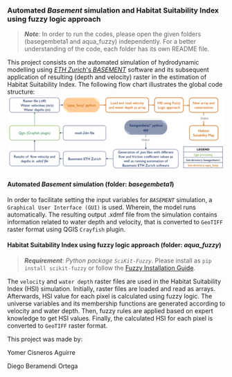 ### Automated *Basement* simulation and Habitat Suitability Index using fuzzy logic approach

>   ***Note***: In order to run the codes, please open the given folders (basegembeta1 and aqua_fuzzy) independently. For a better understanding of the code, each folder has its own README file.

This project consists on the automated simulation of hydrodynamic modelling using [*ETH Zurich*'s *BASEMENT*](https://basement.ethz.ch/) software and its subsequent application of resulting (depth and velocity) raster in the estimation of Habitat Suitability Index. The following flow chart illustrates the global code structure: <br>
![](global_structure.png)
#### Automated *Basement* simulation (folder: *basegembeta1*)
In order to facilitate setting the input variables for *`BASEMENT`* simulation, a `Graphical User Interface (GUI)` is used. Wherein, the model runs automatically. The resulting output .xdmf file from the simulation contains information related to water depth and velocity, that is converted to `GeoTIFF` raster format using QGIS `Crayfish` plugin.
#### Habitat Suitability Index using fuzzy logic approach (folder: *aqua_fuzzy*)
>   ***Requirement***: *Python package `SciKit-Fuzzy`*. Please install as `pip install scikit-fuzzy` or follow the [Fuzzy Installation Guide](https://pythonhosted.org/scikit-fuzzy/install.html).

The `velocity` and `water depth` raster files are used in the Habitat Suitability Index (HSI) simulation. Initially, raster files are loaded and read as arrays. Afterwards, HSI value for each pixel is calculated using fuzzy logic. The universe variables and its membership functions are generated according to velocity and water depth. Then, fuzzy rules are applied based on expert knowledge to get HSI values. Finally, the calculated HSI for each pixel is converted to `GeoTIFF` raster format.

This project was made by: 

Yomer Cisneros Aguirre

Diego Beramendi Ortega








